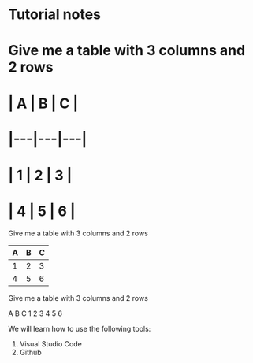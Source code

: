 # Tutorial notes

# Give me a table with 3 columns and 2 rows
# | A | B | C |
# |---|---|---|
# | 1 | 2 | 3 |
# | 4 | 5 | 6 |

Give me a table with 3 columns and 2 rows

| A | B | C |
|---|---|---|
| 1 | 2 | 3 |
| 4 | 5 | 6 |

Give me a table with 3 columns and 2 rows

A B C 1 2 3 4 5 6

We will learn how to use the following tools:
1. Visual Studio Code
2. Github

